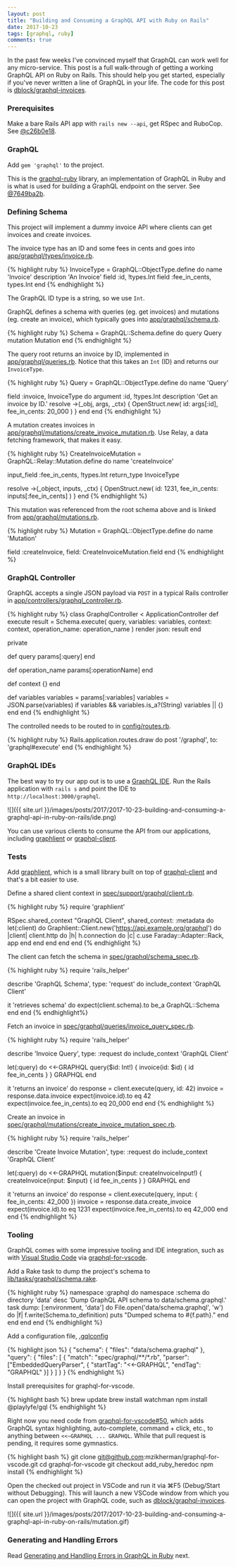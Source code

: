 ```yaml
---
layout: post
title: "Building and Consuming a GraphQL API with Ruby on Rails"
date: 2017-10-23
tags: [graphql, ruby]
comments: true
---
```

In the past few weeks I've convinced myself that GraphQL can work well for any micro-service. This post is a full walk-through of getting a working GraphQL API on Ruby on Rails. This should help you get started, especially if you've never written a line of GraphQL in your life. The code for this post is [dblock/graphql-invoices](https://github.com/dblock/graphql-invoices).

### Prerequisites

Make a bare Rails API app with `rails new --api`, get RSpec and RuboCop. See [@c26b0e18](https://github.com/dblock/graphql-invoices/commit/c26b0e18ca1daea4d4754a520c0b2053f5f8dc10).

### GraphQL

Add `gem 'graphql'` to the project.

This is the [graphql-ruby](https://github.com/rmosolgo/graphql-ruby) library, an implementation of GraphQL in Ruby and is what is used for building a GraphQL endpoint on the server. See [@7649ba2b](https://github.com/dblock/graphql-invoices/commit/7649ba2bc46ce2003f2cab19826a5d032dd8a00c).

### Defining Schema

This project will implement a dummy invoice API where clients can get invoices and create invoices.

The invoice type has an ID and some fees in cents and goes into [app/graphql/types/invoice.rb](https://github.com/dblock/graphql-invoices/blob/7649ba2bc46ce2003f2cab19826a5d032dd8a00c/app/graphql/types/invoice_type.rb).

{% highlight ruby %}
InvoiceType = GraphQL::ObjectType.define do
  name 'Invoice'
  description 'An Invoice'
  field :id, !types.Int
  field :fee_in_cents, types.Int
end
{% endhighlight %}

The GraphQL ID type is a string, so we use `Int`.

GraphQL defines a schema with queries (eg. get invoices) and mutations (eg. create an invoice), which typically goes into [app/graphql/schema.rb](https://github.com/dblock/graphql-invoices/blob/7649ba2bc46ce2003f2cab19826a5d032dd8a00c/app/graphql/schema.rb).

{% highlight ruby %}
Schema = GraphQL::Schema.define do
  query Query
  mutation Mutation
end
{% endhighlight %}

The query root returns an invoice by ID, implemented in [app/graphql/queries.rb](https://github.com/dblock/graphql-invoices/blob/7649ba2bc46ce2003f2cab19826a5d032dd8a00c/app/graphql/queries.rb). Notice that this takes an `Int` (ID) and returns our `InvoiceType`.

{% highlight ruby %}
Query = GraphQL::ObjectType.define do
  name 'Query'

  field :invoice, InvoiceType do
    argument :id, !types.Int
    description 'Get an invoice by ID.'
    resolve ->(_obj, args, _ctx) {
      OpenStruct.new(
        id: args[:id],
        fee_in_cents: 20_000
      )
    }
  end
end
{% endhighlight %}

A mutation creates invoices in [app/graphql/mutations/create_invoice_mutation.rb](https://github.com/dblock/graphql-invoices/blob/7649ba2bc46ce2003f2cab19826a5d032dd8a00c/app/graphql/mutations/create_invoice_mutation.rb). Use Relay, a data fetching framework, that makes it easy.

{% highlight ruby %}
CreateInvoiceMutation = GraphQL::Relay::Mutation.define do
  name 'createInvoice'

  input_field :fee_in_cents, !types.Int
  return_type InvoiceType

  resolve ->(_object, inputs, _ctx) {
    OpenStruct.new(
      id: 1231,
      fee_in_cents: inputs[:fee_in_cents]
    )
  }
end
{% endhighlight %}

This mutation was referenced from the root schema above and is linked from [app/graphql/mutations.rb](https://github.com/dblock/graphql-invoices/blob/7649ba2bc46ce2003f2cab19826a5d032dd8a00c/app/graphql/mutations.rb).

{% highlight ruby %}
Mutation = GraphQL::ObjectType.define do
  name 'Mutation'

  field :createInvoice, field: CreateInvoiceMutation.field
end
{% endhighlight %}

### GraphQL Controller

GraphQL accepts a single JSON payload via `POST` in a typical Rails controller in [app/controllers/graphql_controller.rb](https://github.com/dblock/graphql-invoices/blob/7649ba2bc46ce2003f2cab19826a5d032dd8a00c/app/controllers/graphql_controller.rb).

{% highlight ruby %}
class GraphqlController < ApplicationController
  def execute
    result = Schema.execute(
      query,
      variables: variables,
      context: context,
      operation_name: operation_name
    )
    render json: result
  end

  private

  def query
    params[:query]
  end

  def operation_name
    params[:operationName]
  end

  def context
    {}
  end

  def variables
    variables = params[:variables]
    variables = JSON.parse(variables) if variables && variables.is_a?(String)
    variables || {}
  end
end
{% endhighlight %}

The controlled needs to be routed to in [config/routes.rb](https://github.com/dblock/graphql-invoices/blob/7649ba2bc46ce2003f2cab19826a5d032dd8a00c/config/routes.rb).

{% highlight ruby %}
Rails.application.routes.draw do
  post '/graphql', to: 'graphql#execute'
end
{% endhighlight %}

### GraphQL IDEs

The best way to try our app out is to use a [GraphQL IDE](https://github.com/andev-software/graphql-ide). Run the Rails application with `rails s` and point the IDE to `http://localhost:3000/graphql`.

![]({{ site.url }}/images/posts/2017/2017-10-23-building-and-consuming-a-graphql-api-in-ruby-on-rails/ide.png)

You can use various clients to consume the API from our applications, including [graphlient](https://github.com/ashkan18/graphlient) or [graphql-client](https://github.com/github/graphql-client).

### Tests

Add [graphlient](https://github.com/ashkan18/graphlient), which is a small library built on top of [graphql-client](https://github.com/github/graphql-client) and that's a bit easier to use.

Define a shared client context in [spec/support/graphql/client.rb](https://github.com/dblock/graphql-invoices/blob/7649ba2bc46ce2003f2cab19826a5d032dd8a00c/spec/support/graphql/client.rb).

{% highlight ruby %}
require 'graphlient'

RSpec.shared_context "GraphQL Client", shared_context: :metadata do
  let(:client) do
    Graphlient::Client.new('https://api.example.org/graphql') do |client|
      client.http do |h|
        h.connection do |c|
          c.use Faraday::Adapter::Rack, app
        end
      end
    end
  end
end
{% endhighlight %}

The client can fetch the schema in [spec/graphql/schema_spec.rb](https://github.com/dblock/graphql-invoices/blob/7649ba2bc46ce2003f2cab19826a5d032dd8a00c/spec/graphql/schema_spec.rb).

{% highlight ruby %}
require 'rails_helper'

describe 'GraphQL Schema', type: 'request' do
  include_context 'GraphQL Client'

  it 'retrieves schema' do
    expect(client.schema).to be_a GraphQL::Schema
  end
end
{% endhighlight%}

Fetch an invoice in [spec/graphql/queries/invoice_query_spec.rb](https://github.com/dblock/graphql-invoices/blob/7649ba2bc46ce2003f2cab19826a5d032dd8a00c/spec/graphql/queries/invoice_query_spec.rb).

{% highlight ruby %}
require 'rails_helper'

describe 'Invoice Query', type: :request do
  include_context 'GraphQL Client'

  let(:query) do
    <<-GRAPHQL
      query($id: Int!) {
        invoice(id: $id) {
          id
          fee_in_cents
        }
      }
    GRAPHQL
  end

  it 'returns an invoice' do
    response = client.execute(query, id: 42)
    invoice = response.data.invoice
    expect(invoice.id).to eq 42
    expect(invoice.fee_in_cents).to eq 20_000
  end
end
{% endhighlight %}

Create an invoice in [spec/graphql/mutations/create_invoice_mutation_spec.rb](https://github.com/dblock/graphql-invoices/blob/7649ba2bc46ce2003f2cab19826a5d032dd8a00c/spec/graphql/mutations/create_invoice_mutation_spec.rb).

{% highlight ruby %}
require 'rails_helper'

describe 'Create Invoice Mutation', type: :request do
  include_context 'GraphQL Client'

  let(:query) do
    <<-GRAPHQL
      mutation($input: createInvoiceInput!) {
        createInvoice(input: $input) {
          id
          fee_in_cents
        }
      }
    GRAPHQL
  end

  it 'returns an invoice' do
    response = client.execute(query, input: { fee_in_cents: 42_000 })
    invoice = response.data.create_invoice
    expect(invoice.id).to eq 1231
    expect(invoice.fee_in_cents).to eq 42_000
  end
end
{% endhighlight %}

### Tooling

GraphQL comes with some impressive tooling and IDE integration, such as with [Visual Studio Code](https://code.visualstudio.com) via [graphql-for-vscode](https://github.com/kumarharsh/graphql-for-vscode).

Add a Rake task to dump the project's schema to [lib/tasks/graphql/schema.rake](https://github.com/dblock/graphql-invoices/blob/33545540b13188532aac67424c7723340ccb681b/lib/tasks/graphql/schema.rake).

{% highlight ruby %}
namespace :graphql do
  namespace :schema do
    directory 'data'
    desc 'Dump GraphQL API schema to data/schema.graphql.'
    task dump: [:environment, 'data'] do
      File.open('data/schema.graphql', 'w') do |f|
        f.write(Schema.to_definition)
        puts "Dumped schema to #{f.path}."
      end
    end
  end
end
{% endhighlight %}

Add a configuration file, [.gqlconfig](https://github.com/dblock/graphql-invoices/blob/33545540b13188532aac67424c7723340ccb681b/.gqlconfig)

{% highlight json %}
{
  "schema": {
    "files": "data/schema.graphql"
  },
  "query": {
    "files": [
      {
        "match": "spec/graphql/**/*.rb",
        "parser": ["EmbeddedQueryParser", { "startTag": "<<-GRAPHQL", "endTag": "GRAPHQL" }]
      }
    ]
  }
}
{% endhighlight %}

Install prerequisites for graphql-for-vscode.

{% highlight bash %}
brew update
brew install watchman
npm install @playlyfe/gql
{% endhighlight %}

Right now you need code from [graphql-for-vscode#50](https://github.com/kumarharsh/graphql-for-vscode/pull/50), which adds GraphQL syntax highlighting, auto-complete, command + click, etc., to anything between `<<~GRAPHQL ... GRAPHQL`. While that pull request is pending, it requires some gymnastics.

{% highlight bash %}
git clone git@github.com:mzikherman/graphql-for-vscode.git
cd graphql-for-vscode
git checkout add_ruby_heredoc
npm install
{% endhighlight %}

Open the checked out project in VSCode and run it via ⌘F5 (Debug/Start without Debugging). This will launch a new VSCode window from which you can open the project with GraphQL code, such as [dblock/graphql-invoices](https://github.com/dblock/graphql-invoices).

![]({{ site.url }}/images/posts/2017/2017-10-23-building-and-consuming-a-graphql-api-in-ruby-on-rails/mutation.gif)

### Generating and Handling Errors

Read [Generating and Handling Errors in GraphQL in Ruby](/2017/10/30/generating-and-handling-errors-in-graphql-in-ruby.html) next.
